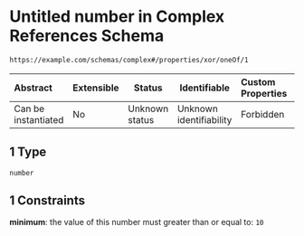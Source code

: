 # Untitled number in Complex References Schema

```txt
https://example.com/schemas/complex#/properties/xor/oneOf/1
```




| Abstract            | Extensible | Status         | Identifiable            | Custom Properties | Additional Properties | Access Restrictions | Defined In                                                                               |
| :------------------ | ---------- | -------------- | ----------------------- | :---------------- | --------------------- | ------------------- | ---------------------------------------------------------------------------------------- |
| Can be instantiated | No         | Unknown status | Unknown identifiability | Forbidden         | Allowed               | none                | [complex.schema.json\*](../generated-schemas/complex.schema.json "open original schema") |

## 1 Type

`number`

## 1 Constraints

**minimum**: the value of this number must greater than or equal to: `10`
